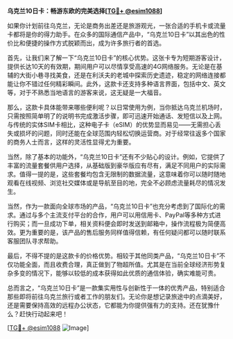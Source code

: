 **乌克兰10日卡：畅游东欧的完美选择[[TG💪+ @esim1088](https://t.me/s/esim1088)]**

如果你计划前往乌克兰，无论是商务出差还是旅游观光，一张合适的手机卡或流量卡都将是你的得力助手。在众多的国际通信产品中，“乌克兰10日卡”以其出色的性价比和便捷的操作方式脱颖而出，成为许多旅行者的首选。

首先，让我们来了解一下“乌克兰10日卡”的核心优势。这张卡专为短期游客设计，提供长达10天的有效期，期间用户可以尽情享受高速的4G网络服务。无论是在基辅的大街小巷寻找美食，还是在利沃夫的老城中探索历史遗迹，稳定的网络连接都能让你不错过任何精彩瞬间。此外，这款卡还支持多种语言界面，包括中文、英文等，对于不熟悉当地语言的游客来说，这无疑是一大福音。

那么，这款卡具体能带来哪些便利呢？以日常使用为例，当你抵达乌克兰机场时，只需按照简单明了的说明书完成激活步骤，即可迅速开始通话、发短信以及上网。与传统的实体SIM卡相比，这种电子卡（eSIM）的优势显而易见——无需担心丢失或损坏的问题，同时还能在全球范围内轻松切换运营商。对于经常往返多个国家的商务人士而言，这样的灵活性显得尤为重要。

当然，除了基本的功能外，“乌克兰10日卡”还有不少贴心的设计。例如，它提供了丰富的流量套餐供用户选择，从基础版到豪华版应有尽有，满足不同用户的实际需求。值得一提的是，这些套餐均包含无限制的数据流量，这意味着你可以随时随地观看在线视频、浏览社交媒体或是导航至目的地，完全不必顾虑流量耗尽的情况发生。

当然，作为一款面向全球市场的产品，“乌克兰10日卡”也充分考虑到了国际化的需求。通过与多个主流支付平台的合作，用户可以用信用卡、PayPal等多种方式进行购买；而一旦成功下单，相关资料便会即时发送到邮箱中，操作流程极为简便高效。更为重要的是，该产品的售后服务同样值得信赖，有任何疑问都可以随时联系客服团队寻求帮助。

最后，不得不提的是这款卡的价格优势。相较于其他同类产品，“乌克兰10日卡”不仅功能全面，而且收费合理，真正做到了物超所值。尤其是在当前全球经济形势复杂多变的情况下，能够以较低的成本获得如此优质的通信体验，确实难能可贵。

总而言之，“乌克兰10日卡”是一款集实用性与创新性于一体的优秀产品，特别适合那些即将前往乌克兰旅行或者工作的朋友们。无论你是想记录旅途中的点滴美好，还是需要保持高效的远程办公状态，它都能为你提供强有力的支持。还在犹豫什么？赶快行动起来吧！

[[TG💪+ @esim1088](https://t.me/s/esim1088) ![Image](https://i.postimg.cc/4NQfJmqS/Snipaste-2025-05-13-00-14-12.png)]